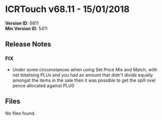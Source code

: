 # ICRTouch v68.11 - 15/01/2018

__Version ID__: 6811
<br>__Min Version ID__: 5411

## Release Notes
### FIX
- Under some circumstances when using Set Price Mix and Match, with net totalising PLUs and you had an amount that didn't divide equally amongst the items in the sale then it was possible to get the spill over pence allocated against PLU0

## Files
No files found.


